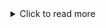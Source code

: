 <details>
<summary> Click to read more </summary>

<p>
For years, I have thought about starting a blog—a space to document day-to-day questions that wander in my mind and to reflect about things that I find interesting/relevant today and dismiss as irrelevant tomorrow. I have also wanted to jot down summaries of the books I read. But every time I consider doing it, I end up procrastinating—telling myself I will get to it after I finish this or that deadline. Of coarse, that mythical moment of being "done with deadlines" never seems to arrive. The only constant is the fact that I am never truly free. At some point, I have to admit to myself: if I keep waiting for the perfect, interruption-free time to start anything new, I will be waiting forever. So, I have decided to stop waiting—and just make time for it.
</p>


<p>
Why do I want to do this? Well, partly because writing helps me think more clearly. Case in point: while writing this very paragraph, I found myself wondering why I even want to write a blog in the first place. I often have vague ideas—about research questions, life, or what is happening in the world—and I can ramble on about them endlessly without ever arriving at a concrete conclusion. But writing forces me to slow down, think deeply, and articulate my thoughts precisely. It helps me channel my inner introvert to question my assumptions, and resist the urge to jump to convenient conclusions. Writing, for me, is a way to challenge myself abount my presumptions, to examine how/why I could be wrong.
</p>

<p>
Also, I read many books and articles (though not as much as I would like to or once hoped to). Not just research related ones, but also books that help me grow and think beyond research—from fields like (behavioural) economics, behavioural psychology, and (auto)biographies. It is a habit that has shaped me both personally and professionally, often pushing me to question my own thoughts. But, like most people, I am blessed with the human gift of forgetfulness (which, to be fair, probably keeps us all sane). As a result, I tend to forget many things I once thought I understood well. So perhaps this blog can also serve as a kind of personal notebook—a place to capture key takeaways, so I do not have to reread entire books just to recall a few important points. It might also encourage me to take better notes while reading, especially when I come across something meaningful or worth remembering for the future.
</p>

<p>
Finally, what I write here reflects my personal opinions. Everything I write comes from a specific context—one shaped by my own experiences, the work I do, the life I live and have lived, the air I breathe, the food I eat ... you get the idea. My views may not align with yours, and that is okay. I respect your right to your opinions—just allow me the same courtesy. I will try not to be a radical, so do not expect anything wild. What I am doing is making a promise to myself: to write something meaningful, something I will be proud to share—something I will not regret writing, and will enjoy coming back to read when I am older and, hopefully, wiser.
</p>

June 15, 2025 <br>
Helsinki, Finland
</details>
